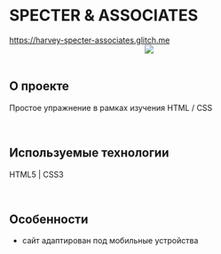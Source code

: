 <h1> SPECTER & ASSOCIATES </h1>
<a href="https://harvey-specter-associates.glitch.me/"> https://harvey-specter-associates.glitch.me </a>

<div align="center">
  <img src="https://cdn.glitch.global/f09807b5-a9e1-49b8-b00d-0a1c904a6fe4/cw_1.png?v=1675314996448">
</div>
<br>

<h2> О проекте </h2>
<p> Простое упражнение в рамках изучения HTML / CSS </p>
<br>

<h2> Используемые технологии </h2>
<p> HTML5 | CSS3 </p>
<br>

<h2>Особенности</h2>
<ul>
  <li> сайт адаптирован под мобильные устройства </li>
</ul>
